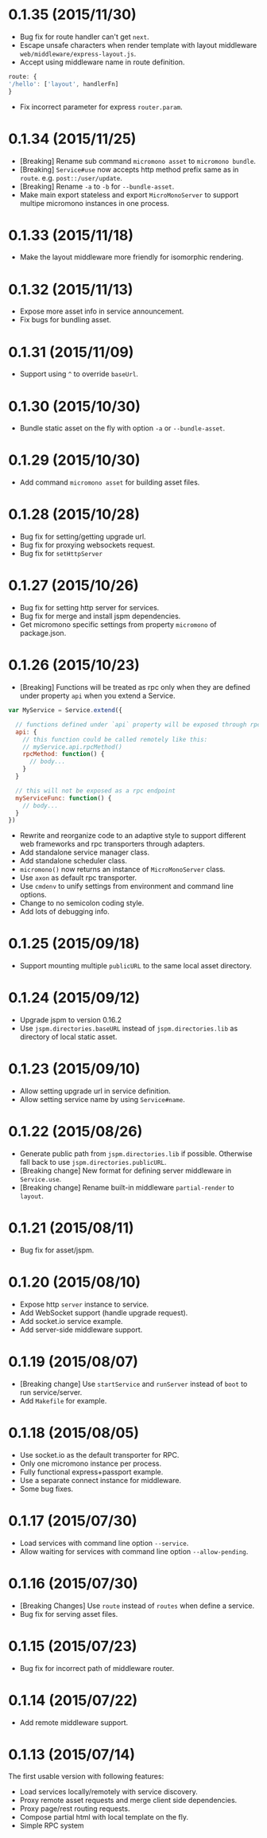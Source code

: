 0.1.35 (2015/11/30)
===================
- Bug fix for route handler can't get `next`.
- Escape unsafe characters when render template with layout middleware `web/middleware/express-layout.js`.
- Accept using middleware name in route definition.
```javascript
route: {
'/hello': ['layout', handlerFn]
}
```
- Fix incorrect parameter for express `router.param`.


0.1.34 (2015/11/25)
===================
- [Breaking] Rename sub command `micromono asset` to `micromono bundle`.
- [Breaking] `Service#use` now accepts http method prefix same as in `route`. e.g. `post::/user/update`.
- [Breaking] Rename `-a` to `-b` for `--bundle-asset`.
- Make main export stateless and export `MicroMonoServer` to support multipe micromono instances in one process.


0.1.33 (2015/11/18)
===================
- Make the layout middleware more friendly for isomorphic rendering.


0.1.32 (2015/11/13)
===================
- Expose more asset info in service announcement.
- Fix bugs for bundling asset.


0.1.31 (2015/11/09)
===================
- Support using `^` to override `baseUrl`.


0.1.30 (2015/10/30)
===================
- Bundle static asset on the fly with option `-a` or `--bundle-asset`.


0.1.29 (2015/10/30)
===================
- Add command `micromono asset` for building asset files.


0.1.28 (2015/10/28)
===================
- Bug fix for setting/getting upgrade url.
- Bug fix for proxying websockets request.
- Bug fix for `setHttpServer`


0.1.27 (2015/10/26)
===================
- Bug fix for setting http server for services.
- Bug fix for merge and install jspm dependencies.
- Get micromono specific settings from property `micromono` of package.json.


0.1.26 (2015/10/23)
===================
- [Breaking] Functions will be treated as rpc only when they are defined under
property `api` when you extend a Service.

```javascript
var MyService = Service.extend({

  // functions defined under `api` property will be exposed through rpc.
  api: {
    // this function could be called remotely like this:
    // myService.api.rpcMethod()
    rpcMethod: function() {
      // body...
    }
  }

  // this will not be exposed as a rpc endpoint
  myServiceFunc: function() {
    // body...
  }
})
```

- Rewrite and reorganize code to an adaptive style to support different web
frameworks and rpc transporters through adapters.
- Add standalone service manager class.
- Add standalone scheduler class.
- `micromono()` now returns an instance of `MicroMonoServer` class.
- Use `axon` as default rpc transporter.
- Use `cmdenv` to unify settings from environment and command line options.
- Change to no semicolon coding style.
- Add lots of debugging info.


0.1.25 (2015/09/18)
===================
- Support mounting multiple `publicURL` to the same local asset directory.


0.1.24 (2015/09/12)
===================
- Upgrade jspm to version 0.16.2
- Use `jspm.directories.baseURL` instead of `jspm.directories.lib` as directory
of local static asset.


0.1.23 (2015/09/10)
===================
- Allow setting upgrade url in service definition.
- Allow setting service name by using `Service#name`.

0.1.22 (2015/08/26)
===================
- Generate public path from `jspm.directories.lib` if possible. Otherwise fall back to use `jspm.directories.publicURL`.
- [Breaking change] New format for defining server middleware in `Service.use`.
- [Breaking change] Rename built-in middleware `partial-render` to `layout`.

0.1.21 (2015/08/11)
===================
- Bug fix for asset/jspm.

0.1.20 (2015/08/10)
===================
- Expose http `server` instance to service.
- Add WebSocket support (handle upgrade request).
- Add socket.io service example.
- Add server-side middleware support.

0.1.19 (2015/08/07)
===================
- [Breaking change] Use `startService` and `runServer` instead of `boot` to run service/server.
- Add `Makefile` for example.


0.1.18 (2015/08/05)
===================
- Use socket.io as the default transporter for RPC.
- Only one micromono instance per process.
- Fully functional express+passport example.
- Use a separate connect instance for middleware.
- Some bug fixes.

0.1.17 (2015/07/30)
===================
- Load services with command line option `--service`.
- Allow waiting for services with command line option `--allow-pending`.


0.1.16 (2015/07/30)
===================
- [Breaking Changes] Use `route` instead of `routes` when define a service.
- Bug fix for serving asset files.


0.1.15 (2015/07/23)
===================
- Bug fix for incorrect path of middleware router.


0.1.14 (2015/07/22)
===================
- Add remote middleware support.


0.1.13 (2015/07/14)
===================
The first usable version with following features:
  - Load services locally/remotely with service discovery.
  - Proxy remote asset requests and merge client side dependencies.
  - Proxy page/rest routing requests.
  - Compose partial html with local template on the fly.
  - Simple RPC system
